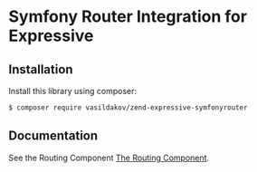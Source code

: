 # Symfony Router Integration for Expressive

## Installation

Install this library using composer:

```bash
$ composer require vasildakov/zend-expressive-symfonyrouter
```

## Documentation

See the Routing Component [The Routing Component](http://symfony.com/doc/current/components/routing.html).
